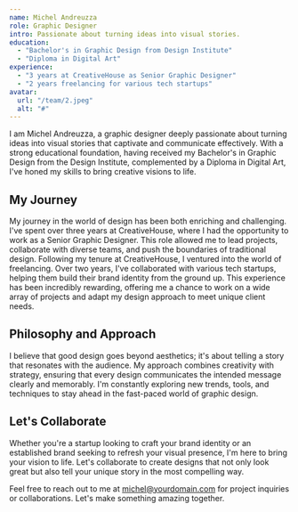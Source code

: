 ```yaml
---
name: Michel Andreuzza
role: Graphic Designer
intro: Passionate about turning ideas into visual stories.
education:
  - "Bachelor's in Graphic Design from Design Institute"
  - "Diploma in Digital Art"
experience:
  - "3 years at CreativeHouse as Senior Graphic Designer"
  - "2 years freelancing for various tech startups"
avatar:
  url: "/team/2.jpeg"
  alt: "#"
---
```




I am Michel Andreuzza, a graphic designer deeply passionate about turning ideas into visual stories that captivate and communicate effectively. With a strong educational foundation, having received my Bachelor's in Graphic Design from the Design Institute, complemented by a Diploma in Digital Art, I've honed my skills to bring creative visions to life.

## My Journey

My journey in the world of design has been both enriching and challenging. I've spent over three years at CreativeHouse, where I had the opportunity to work as a Senior Graphic Designer. This role allowed me to lead projects, collaborate with diverse teams, and push the boundaries of traditional design. Following my tenure at CreativeHouse, I ventured into the world of freelancing. Over two years, I've collaborated with various tech startups, helping them build their brand identity from the ground up. This experience has been incredibly rewarding, offering me a chance to work on a wide array of projects and adapt my design approach to meet unique client needs.

## Philosophy and Approach

I believe that good design goes beyond aesthetics; it's about telling a story that resonates with the audience. My approach combines creativity with strategy, ensuring that every design communicates the intended message clearly and memorably. I'm constantly exploring new trends, tools, and techniques to stay ahead in the fast-paced world of graphic design.

## Let's Collaborate

Whether you're a startup looking to craft your brand identity or an established brand seeking to refresh your visual presence, I'm here to bring your vision to life. Let's collaborate to create designs that not only look great but also tell your unique story in the most compelling way.

Feel free to reach out to me at [michel@yourdomain.com](mailto:michel@yourdomain.com) for project inquiries or collaborations. Let's make something amazing together.
